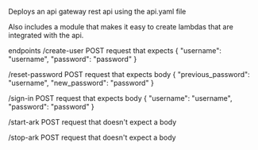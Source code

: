 Deploys an api gateway rest api using the api.yaml file

Also includes a module that makes it easy to create lambdas that are integrated with the api.

endpoints
/create-user
POST request that expects 
{
  "username": "username",
  "password": "password"
}

/reset-password
POST request that expects body
{
  "previous_password": "username",
  "new_password": "password"
}

/sign-in
POST request that expects body
{
  "username": "username",
  "password": "password"
}

/start-ark
POST request that doesn't expect a body

/stop-ark
POST request that doesn't expect a body



